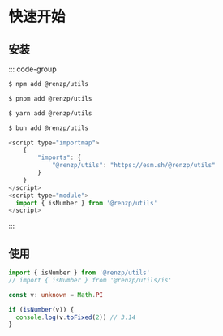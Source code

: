 # 快速开始

## 安装

::: code-group

```sh [npm]
$ npm add @renzp/utils
```

```sh [pnpm]
$ pnpm add @renzp/utils
```

```sh [yarn]
$ yarn add @renzp/utils
```

```sh [bun]
$ bun add @renzp/utils
```

```js [cdn]
<script type="importmap">
    {
        "imports": {
            "@renzp/utils": "https://esm.sh/@renzp/utils"
        }
    }
</script>
<script type="module">
  import { isNumber } from '@renzp/utils'
</script>
```

:::


## 使用

```ts
import { isNumber } from '@renzp/utils'
// import { isNumber } from '@renzp/utils/is' 

const v: unknown = Math.PI

if (isNumber(v)) {
  console.log(v.toFixed(2)) // 3.14
}
```
